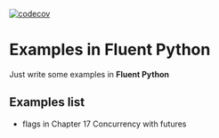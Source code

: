 [![codecov](https://codecov.io/gh/deevarvar/fluent_python/branch/master/graph/badge.svg)](https://codecov.io/gh/deevarvar/fluent_python)
# Examples in Fluent Python
Just write some examples in **Fluent Python**

## Examples list
* flags in Chapter 17 Concurrency with futures
